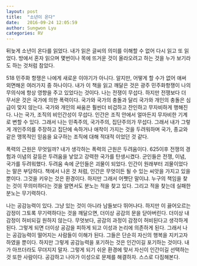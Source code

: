 ```yaml
---
layout: post
title:  "소년이 온다"
date:   2016-09-24 12:05:59
author: Sungwon Lyu
categories: RV
---
```

  뒤늦게 소년이 온다를 읽었다. 내가 읽은 글씨의 의미를 이해할 수 없어 다시 읽고 또 읽었다. 방에서 혼자 읽으며 몇번이나 목에 뜨거운 것이 올라오려고 하는 것을 누가 보기라도 하는 것처럼 참았다. 

 518 민주화 항쟁은 나에게 새로운 이야기가 아니다. 알지만, 어떻게 할 수가 없어 애써 외면해온 여러가지 중 하나이다. 내가 이 책을 읽고 깨달은 것은 광주 민주화항쟁이 나의 무의식에 항상 영향을 주고 있었다는 것이다. 나는 전쟁이 무섭다. 하지만 전쟁보다 더 무서운 것은 국가에 의한 폭력이다. 국가와 국가의 충돌과 달리 국가와 개인의 충돌은 심급이 맞지 않는다. 국가와 개인의 싸움은 훨씬더 비겁하고 잔인하고 무자비하게 행해진다. 나는 국가, 조직의 비인간성이 무섭다. 인간은 조직 안에서 얼마든지 무자비한 기계로 변할 수 있다. 그래서 나는 민족주의, 국가주의, 집단주의가 무섭다. 그래서 내가 그렇게 개인주의를 주장하고 집단에 속하거나 애착이 가지는 것을 두려워하며 국가, 종교와 같은 맹목적인 믿음을 요구하는 조직에 대해 적대적 이었던 것 같다. 

 폭력의 근원은 무엇일까? 내가 생각하는 폭력의 근원은 두려움이다. 625이후 전쟁의 경험과 이념의 갈등은 두려움을 낳았고 강력한 국가를 탄생시켰다. 군인들은 전쟁, 이념, 국가를 두려워했다. 두려움 속에 군인들은 괴물이 되었다. 인간이 원래부터 괴물이었다는 말은 부당하다. 책에서 나온 것 처럼, 인간은 무엇이든 될 수 있는 씨앗을 가지고 있을 뿐이다. 그것을 키우는 것은 환경이다. 하지만 그래서 어쨋단 말이냐. 누구의 책임을 찾는 것이 무의미하다는 것을 알면서도 분노는 적을 찾고 있다. 그리고 적을 찾는데 실패한 분노는 무기력하다.

 나는 공감능력이 있다. 그냥 있는 것이 아니라 남들보다 뛰어나다. 하지만 이 끓어오르는 감정이 그토록 무기력하다는 것을 깨달으면, 더이상 공감의 문을 닫아버린다. 더이상 내 감정이 허비되길 원하지 않는다. 무엇보다, 공감의 과정이 감정이 허비된다고 생각하게 된다. 그렇게 되면 더이상 공감을 피하게 되고 이성과 논리에 의존하게 된다. 그래서 나는 공감능력이 떨어지는 사람들이 이해가 된다. 그들은 단순히 자신의 행복을 지키고자 하였을 뿐이다. 하지만 그렇게 공감능력을 포기하는 것은 인간이길 포기하는 것이다. 내가 아프더라도 무뎌지지 말자. 그렇게 되기 쉬운 환경에 맞서 자신이 인간이길 선택하는 것 또한 사람이다. 공감하고 나아가 이성으로 문제를 해결하자. 스스로 다짐해본다.

